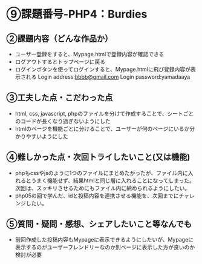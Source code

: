 # ⑨課題番号-PHP4：Burdies

## ②課題内容（どんな作品か）

- ユーザー登録をすると、Mypage.htmlで登録内容が確認できる
- ログアウトするとトップページに戻る
- ログインボタンを使ってログインすると、Mypage.htmlに飛び登録内容が表示される
Login address:bbbb@gmail.com
Login password:yamadaaya

## ③工夫した点・こだわった点

- html, css, javascript, phpのファイルを分けて作成することで、シートごとのコードが長くなり過ぎないようにした
- htmlのページを機能ごとに分けることで、ユーザーが何のページにいるか分かりやすいようにした

## ④難しかった点・次回トライしたいこと(又は機能)

- phpもcssやjsのように1つのファイルにまとめたかったが、ファイル内に入れるとうまく機能せず、結果htmlと同じ層に入れることになってしまった。次回は、スッキリさせるためにもファイル内に納められるようにしたい。
- php05の回で学んだ、idと投稿内容を連携させる機能を、次回までにチャレンジしたい。

## ⑤質問・疑問・感想、シェアしたいこと等なんでも
- 前回作成した投稿内容もMypageに表示できるようにしたいが、Mypageに表示するのがユーザーフレンドリーなのか別ページに表示した方が良いのか検討が必要
